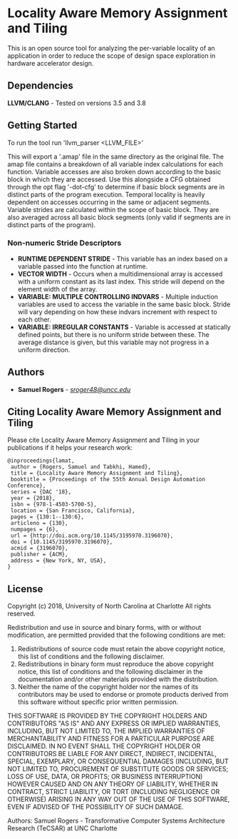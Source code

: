 # Locality Aware Memory Assignment and Tiling

This is an open source tool for analyzing the per-variable locality of an application
in order to reduce the scope of design space exploration in hardware accelerator design.

## Dependencies

**LLVM/CLANG** - Tested on versions 3.5 and 3.8

## Getting Started

To run the tool run 'llvm\_parser <LLVM\_FILE>'

This will export a '.amap' file in the same directory as the original file. The amap file
contains a breakdown of all variable index calculations for each function. Variable accesses
are also broken down according to the basic block in which they are accessed. Use this alongside
a CFG obtained through the opt flag '-dot-cfg' to determine if basic block segments are in distinct
parts of the program execution. Temporal locality is heavily dependent on accesses occurring in the
same or adjacent segments. Variable strides are calculated within the scope of basic block. They
are also averaged across all basic block segments (only valid if segments are in distinct parts of the
program).

### Non-numeric Stride Descriptors

* **RUNTIME DEPENDENT STRIDE** - This variable has an index based on a variable passed into the function
    at runtime.
* **VECTOR WIDTH** - Occurs when a multidimensional array is accessed with a uniform constant as its last
    index. This stride will depend on the element width of the array.
* **VARIABLE: MULTIPLE CONTROLLING INDVARS** - Multiple induction variables are used to access the variable
    in the same basic block. Stride will vary depending on how these indvars increment with respect to each
    other.
* **VARIABLE: IRREGULAR CONSTANTS** - Variable is accessed at statically defined points, but there is no uniform
    stride between these. The average distance is given, but this variable may not progress in a uniform direction.

## Authors

* **Samuel Rogers** - *sroger48@uncc.edu*

## Citing Locality Aware Memory Assignment and Tiling

Please cite Locality Aware Memory Assignment and Tiling in your publications if it helps your research work:
```
@inproceedings{lamat,
 author = {Rogers, Samuel and Tabkhi, Hamed},
 title = {Locality Aware Memory Assignment and Tiling},
 booktitle = {Proceedings of the 55th Annual Design Automation Conference},
 series = {DAC '18},
 year = {2018},
 isbn = {978-1-4503-5700-5},
 location = {San Francisco, California},
 pages = {130:1--130:6},
 articleno = {130},
 numpages = {6},
 url = {http://doi.acm.org/10.1145/3195970.3196070},
 doi = {10.1145/3195970.3196070},
 acmid = {3196070},
 publisher = {ACM},
 address = {New York, NY, USA},
}
```

## License

Copyright (c) 2018, University of North Carolina at Charlotte
All rights reserved.

Redistribution and use in source and binary forms, with or without
modification, are permitted provided that the following conditions are
met:

1. Redistributions of source code must retain the above copyright notice,
   this list of conditions and the following disclaimer.
2. Redistributions in binary form must reproduce the above copyright
   notice, this list of conditions and the following disclaimer in the
   documentation and/or other materials provided with the distribution.
3. Neither the name of the copyright holder nor the names of its
   contributors may be used to endorse or promote products derived from
   this software without specific prior written permission.

THIS SOFTWARE IS PROVIDED BY THE COPYRIGHT HOLDERS AND CONTRIBUTORS
"AS IS" AND ANY EXPRESS OR IMPLIED WARRANTIES, INCLUDING, BUT NOT LIMITED
TO, THE IMPLIED WARRANTIES OF MERCHANTABILITY AND FITNESS FOR A PARTICULAR
PURPOSE ARE DISCLAIMED. IN NO EVENT SHALL THE COPYRIGHT HOLDER
OR CONTRIBUTORS BE LIABLE FOR ANY DIRECT, INDIRECT, INCIDENTAL, SPECIAL,
EXEMPLARY, OR CONSEQUENTIAL DAMAGES (INCLUDING, BUT NOT LIMITED TO,
PROCUREMENT OF SUBSTITUTE GOODS OR SERVICES; LOSS OF USE, DATA, OR
PROFITS; OR BUSINESS INTERRUPTION) HOWEVER CAUSED AND ON ANY THEORY OF
LIABILITY, WHETHER IN CONTRACT, STRICT LIABILITY, OR TORT (INCLUDING
NEGLIGENCE OR OTHERWISE) ARISING IN ANY WAY OUT OF THE USE OF THIS
SOFTWARE, EVEN IF ADVISED OF THE POSSIBILITY OF SUCH DAMAGE.

Authors: Samuel Rogers - Transformative Computer Systems Architecture Research (TeCSAR) at UNC Charlotte
